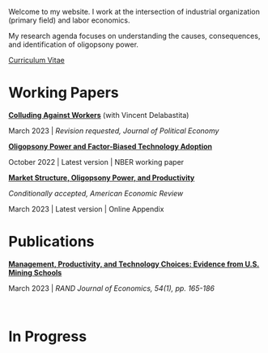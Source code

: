  

Welcome to my website. I work at the intersection of industrial organization (primary field) and labor economics. 

My research agenda focuses on understanding the causes, consequences, and identification of oligopsony power.

[Curriculum Vitae](/files/cv_michaelrubens.pdf)

Working Papers
======

**[Colluding Against Workers](/files/Colluding_against_workers_round1.pdf)**  (with Vincent Delabastita)

March 2023 | _Revision requested, Journal of Political Economy_

 



**[Oligopsony Power and Factor-Biased Technology Adoption](/files/cv_michaelrubens.pdf)**

October 2022 | Latest version | NBER working paper


**[Market Structure, Oligopsony Power, and Productivity](/_pages/cv_michaelrubens.pdf)**

_Conditionally accepted, American Economic Review_

March 2023 | Latest version | Online Appendix



Publications
======

**[Management, Productivity, and Technology Choices: Evidence from U.S. Mining Schools](/_pages/cv_michaelrubens.pdf)**

March 2023 | _RAND Journal of Economics, 54(1), pp. 165-186_

 




In Progress
======

 
